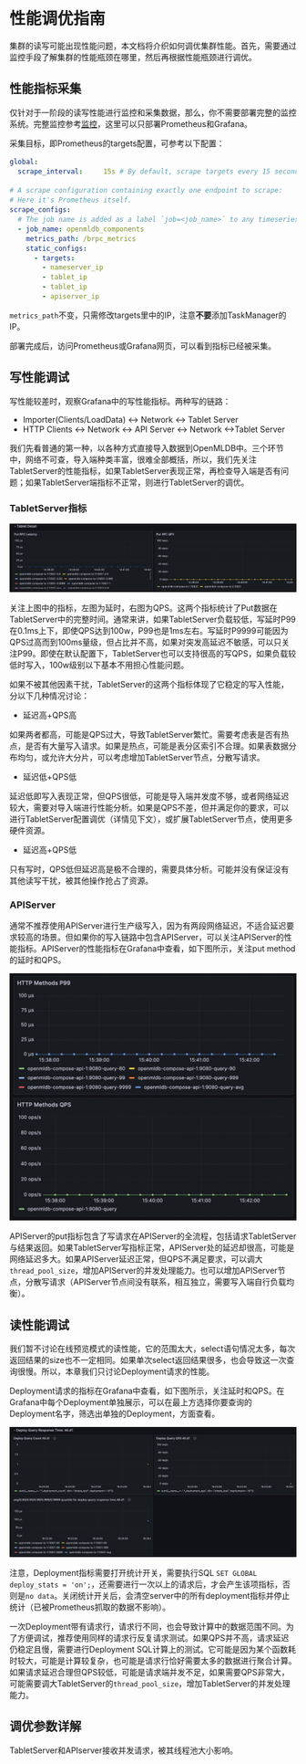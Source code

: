 # 性能调优指南

集群的读写可能出现性能问题，本文档将介织如何调优集群性能。首先，需要通过监控手段了解集群的性能瓶颈在哪里，然后再根据性能瓶颈进行调优。

## 性能指标采集

仅针对于一阶段的读写性能进行监控和采集数据，那么，你不需要部署完整的监控系统。完整监控参考[监控](./monitoring.md)，这里可以只部署Prometheus和Grafana。

采集目标，即Prometheus的targets配置，可参考以下配置：
```yaml
global:
  scrape_interval:     15s # By default, scrape targets every 15 seconds.

# A scrape configuration containing exactly one endpoint to scrape:
# Here it's Prometheus itself.
scrape_configs:
  # The job name is added as a label `job=<job_name>` to any timeseries scraped from this config.
  - job_name: openmldb_components
    metrics_path: /brpc_metrics
    static_configs:
      - targets:
        - nameserver_ip
        - tablet_ip
        - tablet_ip
        - apiserver_ip
```
`metrics_path`不变，只需修改targets里中的IP，注意**不要**添加TaskManager的IP。

部署完成后，访问Prometheus或Grafana网页，可以看到指标已经被采集。

## 写性能调试

写性能较差时，观察Grafana中的写性能指标。两种写的链路：

- Importer(Clients/LoadData) <-> Network <-> Tablet Server
- HTTP Clients <-> Network <-> API Server <-> Network <->Tablet Server 

我们先看普通的第一种，以各种方式直接导入数据到OpenMLDB中。三个环节中，网络不可查，导入端种类丰富，很难全部概括，所以，我们先关注TabletServer的性能指标，如果TabletServer表现正常，再检查导入端是否有问题；如果TabletServer端指标不正常，则进行TabletServer的调优。

### TabletServer指标

![alt text](images/grafana-put.png)

关注上图中的指标，左图为延时，右图为QPS。这两个指标统计了Put数据在TabletServer中的完整时间。通常来讲，如果TabletServer负载较低，写延时P99在0.1ms上下，即使QPS达到100w，P99也是1ms左右。写延时P9999可能因为QPS过高而到100ms量级，但占比并不高，如果对突发高延迟不敏感，可以只关注P99。即使在默认配置下，TabletServer也可以支持很高的写QPS，如果负载较低时写入，100w级别以下基本不用担心性能问题。

如果不被其他因素干扰，TabletServer的这两个指标体现了它稳定的写入性能，分以下几种情况讨论：

- 延迟高+QPS高

如果两者都高，可能是QPS过大，导致TabletServer繁忙。需要考虑表是否有热点，是否有大量写入请求。如果是热点，可能是表分区索引不合理。如果表数据分布均匀，或允许大分片，可以考虑增加TabletServer节点，分散写请求。

- 延迟低+QPS低

延迟低即写入表现正常，但QPS很低，可能是导入端并发度不够，或者网络延迟较大，需要对导入端进行性能分析。如果是QPS不差，但并满足你的要求，可以进行TabletServer配置调优（详情见下文），或扩展TabletServer节点，使用更多硬件资源。

- 延迟高+QPS低

只有写时，QPS低但延迟高是极不合理的，需要具体分析。可能并没有保证没有其他读写干扰，被其他操作抢占了资源。

### APIServer

通常不推荐使用APIServer进行生产级写入，因为有两段网络延迟，不适合延迟要求较高的场景。但如果你的写入链路中包含APIServer，可以关注APIServer的性能指标。APIServer的性能指标在Grafana中查看，如下图所示，关注put method的延时和QPS。

![alt text](images/grafana-api.png)

APIServer的put指标包含了写请求在APIServer的全流程，包括请求TabletServer与结果返回。如果TabletServer写指标正常，APIServer处的延迟却很高，可能是网络延迟多大。如果APIServer延迟正常，但QPS不满足要求，可以调大`thread_pool_size`，增加APIServer的并发处理能力。也可以增加APIServer节点，分散写请求（APIServer节点间没有联系，相互独立，需要写入端自行负载均衡）。

## 读性能调试

我们暂不讨论在线预览模式的读性能，它的范围太大，select语句情况太多，每次返回结果的size也不一定相同。如果单次select返回结果很多，也会导致这一次查询很慢。所以，本章我们只讨论Deployment请求的性能。

Deployment请求的指标在Grafana中查看，如下图所示，关注延时和QPS。在Grafana中每个Deployment单独展示，可以在最上方选择你要查询的Deployment名字，筛选出单独的Deployment，方面查看。

![alt text](images/grafana-deployment.png)

注意，Deployment指标需要打开统计开关，需要执行SQL `SET GLOBAL deploy_stats = 'on';`，还需要进行一次以上的请求后，才会产生该项指标，否则是`no data`。关闭统计开关后，会清空server中的所有deployment指标并停止统计（已被Prometheus抓取的数据不影响）。

一次Deployment带有请求行，请求行不同，也会导致计算中的数据范围不同。为了方便调试，推荐使用同样的请求行反复请求测试。如果QPS并不高，请求延迟仍稳定且慢，需要进行Deployment SQL计算上的测试。它可能是因为某个函数耗时较大，可能是计算较复杂，也可能是请求行恰好需要太多的数据进行聚合计算。如果请求延迟合理但QPS较低，可能是请求端并发不足，如果需要QPS非常大，可能需要调大TabletServer的`thread_pool_size`，增加TabletServer的并发处理能力。

## 调优参数详解

TabletServer和APIserver接收并发请求，被其线程池大小影响。

